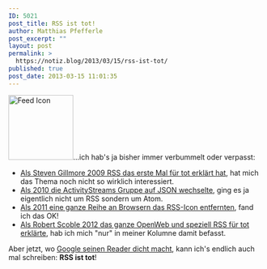 ```yaml
---
ID: 5021
post_title: RSS ist tot!
author: Matthias Pfefferle
post_excerpt: ""
layout: post
permalink: >
  https://notiz.blog/2013/03/15/rss-ist-tot/
published: true
post_date: 2013-03-15 11:01:35
---
```

<img src="https://notiz.blog/wp-content/uploads/2007/11/feed-icon-128x128.png" alt="Feed Icon" width="128" height="128" class="alignright size-full wp-image-667" />...ich hab's ja bisher immer verbummelt oder verpasst:

<ul>
<li><a href="http://techcrunch.com/2009/05/05/rest-in-peace-rss/">Als Steven Gillmore 2009 RSS das erste Mal für tot erklärt hat</a>, hat mich das Thema noch nicht so wirklich interessiert.</li>
<li><a href="https://groups.google.com/forum/?fromgroups=#!topic/activity-streams/QYEWgs8xHqg">Als 2010 die ActivityStreams Gruppe auf JSON wechselte</a>, ging es ja eigentlich nicht um RSS sondern um Atom.</li>
<li><a href="http://camendesign.com/blog/rss_is_dying">Als 2011 eine ganze Reihe an Browsern das RSS-Icon entfernten</a>, fand ich das OK!</li>
<li><a href="http://scobleizer.com/2012/02/04/its-too-late-for-dave-winer-and-john-battelle-to-save-the-common-web/">Als Robert Scoble 2012 das ganze OpenWeb und speziell RSS für tot erklärte</a>, hab ich mich "nur" in meiner Kolumne damit befasst.</li>
</ul>

Aber jetzt, wo <a href="http://googlereader.blogspot.de/2013/03/powering-down-google-reader.html">Google seinen Reader dicht macht</a>, kann ich's endlich auch mal schreiben: <strong>RSS ist tot</strong>!